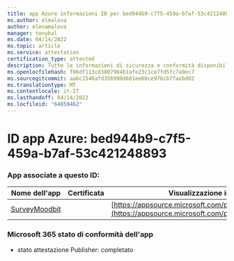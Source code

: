 ```yaml
---
title: app Azure informazioni ID per bed944b9-c7f5-459a-b7af-53c421248893
ms.author: elmalova
author: elenamalova
manager: tonybal
ms.date: 04/14/2022
ms.topic: article
ms.service: attestation
certification_type: attested
description: Tutte le informazioni di sicurezza e conformità disponibili per bed944b9-c7f5-459a-b7af-53c421248893.
ms.openlocfilehash: f06df113cd3807984b1afe23c1ce7fd5fc7a9ec7
ms.sourcegitcommit: aa6c1546afd356990d681ee68ce976cb7faebd02
ms.translationtype: MT
ms.contentlocale: it-IT
ms.lasthandoff: 04/14/2022
ms.locfileid: "64859462"
---
```

# <a name="azure-app-id-bed944b9-c7f5-459a-b7af-53c421248893"></a>ID app Azure: bed944b9-c7f5-459a-b7af-53c421248893


### <a name="apps-associated-with-this-id"></a>App associate a questo ID:
| **Nome dell'app** | **Certificata** | **Visualizzazione in AppSource** |
|--------------|---------------|-----------------------|
| [SurveyMoodbit](../forward/WA200003925.md) |  | [https://appsource.microsoft.com/product/office/WA200003925](https://appsource.microsoft.com/product/office/WA200003925) |

### <a name="microsoft-365-app-compliance-status"></a>Microsoft 365 stato di conformità dell'app
- stato attestazione Publisher: completato
